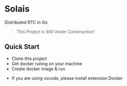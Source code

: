 # **Solais**

Distributed RTC in Go

> This Project is Still Under Construction!

## Quick Start

- Clone this project
- Get docker runing on your machine
- Create docker image & run

* If you are using vscode, please install extension Docker
